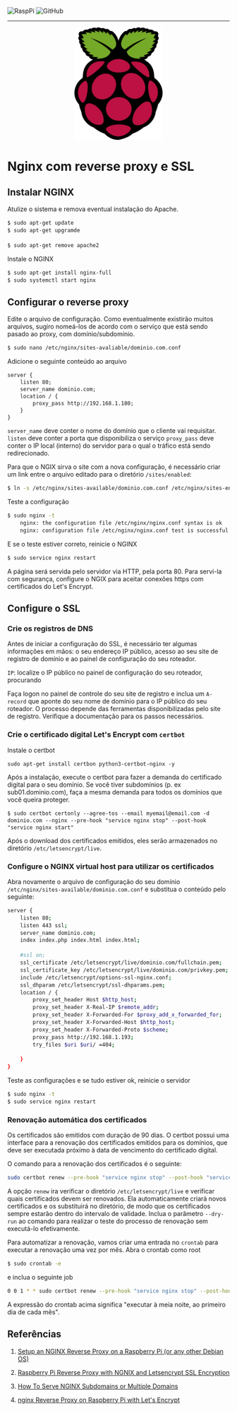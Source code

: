 ![RaspPi](https://img.shields.io/badge/Raspberry%20Pi-Documentation-red)
![GitHub](https://img.shields.io/github/license/mashape/apistatus)

--- 
<div align="center">
  <img src="./images/raspberrypiLogo.png" width=200/>
</div>

# Nginx com reverse proxy e SSL 

## Instalar NGINX 

Atulize o sistema e remova eventual instalação do Apache. 

```sh 
$ sudo apt-get update 
$ sudo apt-get upgramde 

$ sudo apt-get remove apache2 
```

Instale o NGINX 

```sh 
$ sudo apt-get install nginx-full
$ sudo systemctl start nginx
```

## Configurar o reverse proxy

Edite o arquivo de configuração. Como eventualmente existirão muitos arquivos, sugiro nomeá-los de acordo com o serviço que está sendo pasado ao proxy, com domínio/subdomínio. 

```sh
$ sudo nano /etc/nginx/sites-avaliable/dominio.com.conf 
```

Adicione o seguinte conteúdo ao arquivo

```
server {
	listen 80;
	server_name dominio.com;
	location / {
	    proxy_pass http://192.168.1.180;
	}
}
```

`server_name` deve conter o nome do domínio que o cliente vai requisitar. 
`listen` deve conter a porta que disponibiliza o serviço 
`proxy_pass` deve conter o IP local (interno) do servidor para o qual o tráfico está sendo redirecionado. 

Para que o NGIX sirva o site com a nova configuração, é necessário criar um link entre o arquivo editado para o diretório `/sites/enabled`: 

```sh
$ ln -s /etc/nginx/sites-available/dominio.com.conf /etc/nginx/sites-enabled/dominio.com.conf 
```

Teste a configuração 

```sh 
$ sudo nginx -t 
    nginx: the configuration file /etc/nginx/nginx.conf syntax is ok
    nginx: configuration file /etc/nginx/nginx.conf test is successful
```

E se o teste estiver correto, reinicie o NGINX 

```sh 
$ sudo service nginx restart
```

A página será servida pelo servidor via HTTP, pela porta 80. Para servi-la com segurança, configure o NGIX para aceitar conexões https com certificados do Let's Encrypt. 

## Configure o SSL 

### Crie os registros de DNS 

Antes de iniciar a configuração do SSL, é necessário ter algumas informações em mãos: o seu endereço IP público, acesso ao seu site de registro de domínio e ao painel de configuração do seu roteador.  

`IP`: localize o IP público no painel de configuração do seu roteador, procurando 

Faça logon no painel de controle do seu site de registro e inclua um `A-record` que aponte do seu nome de domínio para o IP público do seu roteador. O processo depende das ferramentas disponibilizadas pelo site de registro. Verifique a documentação para os passos necessários. 



### Crie o certificado digital Let's Encrypt com `certbot`

Instale o certbot 
```
sudo apt-get install certbon python3-certbot-nginx -y 
```

Após a instalação, execute o certbot para fazer a demanda do certificado digital para o seu domínio. Se você tiver subdomínios (p. ex sub01.dominio.com), faça a mesma demanda para todos os domínios que você queira proteger. 

```
$ sudo certbot certonly --agree-tos --email myemail@email.com -d dominio.com --nginx --pre-hook "service nginx stop" --post-hook "service nginx start"

``` 

Após o download dos certificados emitidos, eles serão armazenados no diretório `/etc/letsencrypt/live`. 

### Configure o NGINX virtual host para utilizar os certificados 

Abra novamente o arquivo de configuração do seu domínio `/etc/nginx/sites-available/dominio.com.conf` e substitua o conteúdo pelo seguinte: 

```sh
server {
    listen 80;
    listen 443 ssl;
    server_name dominio.com;
    index index.php index.html index.html;                                      # Depende do seu serviço

    #ssl on;
    ssl_certificate /etc/letsencrypt/live/dominio.com/fullchain.pem;            #  Certbot
    ssl_certificate_key /etc/letsencrypt/live/dominio.com/privkey.pem;          #  Certbot
    include /etc/letsencrypt/options-ssl-nginx.conf;                            #  Certbot
    ssl_dhparam /etc/letsencrypt/ssl-dhparams.pem;                              #  Certbot
    location / {
        proxy_set_header Host $http_host;
        proxy_set_header X-Real-IP $remote_addr;
        proxy_set_header X-Forwarded-For $proxy_add_x_forwarded_for;
        proxy_set_header X-Forwarded-Host $http_host;
        proxy_set_header X-Forwarded-Proto $scheme;
        proxy_pass http://192.168.1.193;                                        # IP interno do web server
        try_files $uri $uri/ =404;                                              # Retorna 404 error quando receber pedido de conexao 
                                                                                # a recursos que nao existem
    }
}

```
Teste as configurações e se tudo estiver ok, reinicie o servidor

```sh
$ sudo nginx -t 
$ sudo service nginx restart 
```


### Renovação automática dos certificados 

Os certificados são emitidos com duração de 90 dias. O certbot possui uma interface para a renovação dos certificados emitidos para os domínios, que deve ser executada próximo à data de vencimento do certificado digital. 

O comando para a renovação dos certificados é o seguinte: 

```sh 
sudo certbot renew --pre-hook "service nginx stop" --post-hook "service nginx start" 
```

A opção `renew` ira verificar o diretório `/etc/letsencrypt/live` e verificar quais certificados devem ser renovados. Ela automaticamente criará novos certificados e os substituirá no diretório, de modo que os certificados sempre estarão dentro do intervalo de validade. Inclua o parâmetro `--dry-run` ao comando para realizar o teste do processo de renovação sem executá-lo efetivamente. 

Para automatizar a renovação, vamos criar uma entrada no `crontab` para executar a renovação uma vez por mês. Abra o crontab como root

```sh 
$ sudo crontab -e
```

e inclua o seguinte job 

```sh 
0 0 1 * * sudo certbot renew --pre-hook "service nginx stop" --post-hook "service nginx start"
```

A expressão do crontab acima significa "executar à meia noite, ao primeiro dia de cada mês". 



## Referências 

1. [Setup an NGINX Reverse Proxy on a Raspberry Pi (or any other Debian OS)](https://engineerworkshop.com/blog/setup-an-nginx-reverse-proxy-on-a-raspberry-pi-or-any-other-debian-os/)

1. [Raspberry Pi Reverse Proxy with NGNIX and Letsencrypt SSL Encryption](https://affan.info/raspberry-pi-reverse-proxy-with-ngnix-and-letsencrypt-ssl-encryption/)

1. [How To Serve NGINX Subdomains or Multiple Domains](https://adamtheautomator.com/nginx-subdomain/)

1. [nginx Reverse Proxy on Raspberry Pi with Let's Encrypt](https://webcodr.io/2018/02/nginx-reverse-proxy-on-raspberry-pi-with-lets-encrypt/)